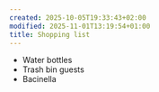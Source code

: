 ```yaml
---
created: 2025-10-05T19:33:43+02:00
modified: 2025-11-01T13:19:54+01:00
title: Shopping list
---
```


- Water bottles
- Trash bin guests
- Bacinella
